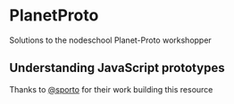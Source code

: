# PlanetProto
Solutions to the nodeschool Planet-Proto workshopper

## Understanding JavaScript prototypes
Thanks to [@sporto](http://www.github.com/sporto) for their work building this resource
